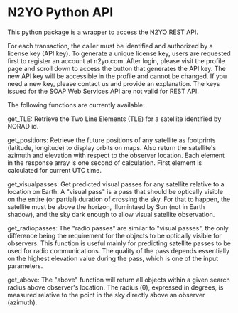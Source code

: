 # N2YO Python API

This python package is a wrapper to access the N2YO REST API.

For each transaction, the caller must be identified and authorized by a license key (API key). To generate a unique license key, users are requested first to register an account at n2yo.com. After login, please visit the profile page and scroll down to access the button that generates the API key. The new API key will be accessible in the profile and cannot be changed. If you need a new key, please contact us and provide an explanation. The keys issued for the SOAP Web Services API are not valid for REST API. 

The following functions are currently available: 

get_TLE: 
Retrieve the Two Line Elements (TLE) for a satellite identified by NORAD id. 

get_positions: Retrieve the future positions of any satellite as footprints (latitude, longitude) to display orbits on maps. Also return the satellite's azimuth and elevation with respect to the observer location. Each element in the response array is one second of calculation. First element is calculated for current UTC time. 

get_visualpasses: Get predicted visual passes for any satellite relative to a location on Earth. A "visual pass" is a pass that should be optically visible on the entire (or partial) duration of crossing the sky. For that to happen, the satellite must be above the horizon, illumintaed by Sun (not in Earth shadow), and the sky dark enough to allow visual satellite observation.
 
get_radiopasses: The "radio passes" are similar to "visual passes", the only difference being the requirement for the objects to be optically visible for observers. This function is useful mainly for predicting satellite passes to be used for radio communications. The quality of the pass depends essentially on the highest elevation value during the pass, which is one of the input parameters. 

get_above: The "above" function will return all objects within a given search radius above observer's location. The radius (θ), expressed in degrees, is measured relative to the point in the sky directly above an observer (azimuth). 